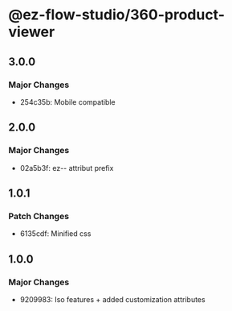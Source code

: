 # @ez-flow-studio/360-product-viewer

## 3.0.0

### Major Changes

- 254c35b: Mobile compatible

## 2.0.0

### Major Changes

- 02a5b3f: ez-- attribut prefix

## 1.0.1

### Patch Changes

- 6135cdf: Minified css

## 1.0.0

### Major Changes

- 9209983: Iso features + added customization attributes
